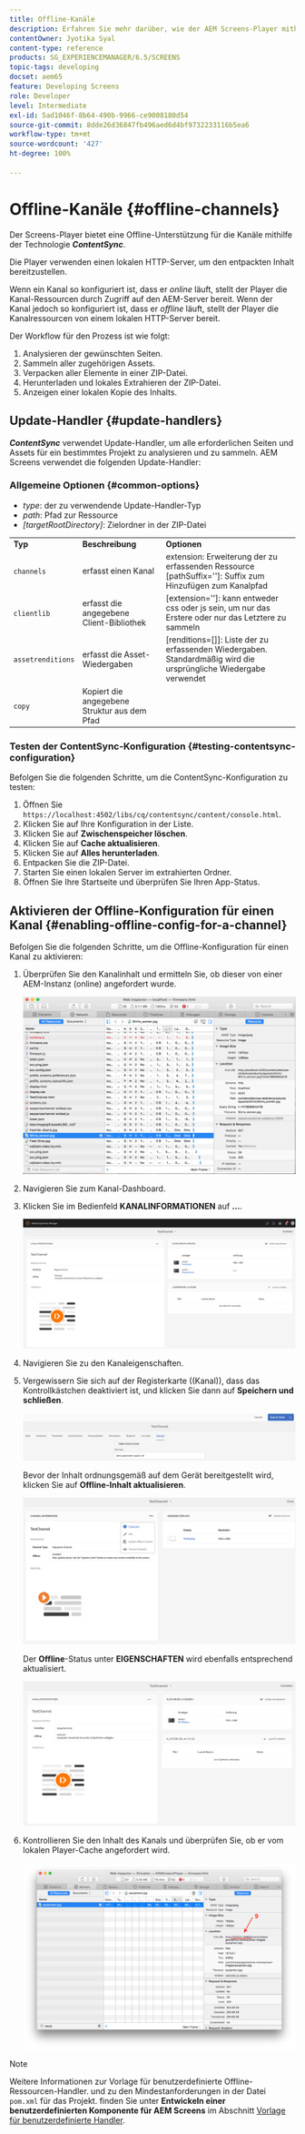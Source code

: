 ```yaml
---
title: Offline-Kanäle
description: Erfahren Sie mehr darüber, wie der AEM Screens-Player mithilfe der ContentSync-Technologie eine Offline-Unterstützung für Kanäle bietet.
contentOwner: Jyotika Syal
content-type: reference
products: SG_EXPERIENCEMANAGER/6.5/SCREENS
topic-tags: developing
docset: aem65
feature: Developing Screens
role: Developer
level: Intermediate
exl-id: 5ad1046f-8b64-490b-9966-ce9008180d54
source-git-commit: 8dde26d36847fb496aed6d4bf9732233116b5ea6
workflow-type: tm+mt
source-wordcount: '427'
ht-degree: 100%

---
```


# Offline-Kanäle {#offline-channels}

Der Screens-Player bietet eine Offline-Unterstützung für die Kanäle mithilfe der Technologie ***ContentSync***.

Die Player verwenden einen lokalen HTTP-Server, um den entpackten Inhalt bereitzustellen.

Wenn ein Kanal so konfiguriert ist, dass er *online* läuft, stellt der Player die Kanal-Ressourcen durch Zugriff auf den AEM-Server bereit. Wenn der Kanal jedoch so konfiguriert ist, dass er *offline* läuft, stellt der Player die Kanalressourcen von einem lokalen HTTP-Server bereit.

Der Workflow für den Prozess ist wie folgt:

1. Analysieren der gewünschten Seiten.
1. Sammeln aller zugehörigen Assets.
1. Verpacken aller Elemente in einer ZIP-Datei.
1. Herunterladen und lokales Extrahieren der ZIP-Datei.
1. Anzeigen einer lokalen Kopie des Inhalts.

## Update-Handler {#update-handlers}

***ContentSync*** verwendet Update-Handler, um alle erforderlichen Seiten und Assets für ein bestimmtes Projekt zu analysieren und zu sammeln. AEM Screens verwendet die folgenden Update-Handler:

### Allgemeine Optionen {#common-options}

* *type*: der zu verwendende Update-Handler-Typ
* *path*: Pfad zur Ressource
* *[targetRootDirectory]*: Zielordner in der ZIP-Datei

<table>
 <tbody>
  <tr>
   <td><strong>Typ</strong></td> 
   <td><strong>Beschreibung</strong></td> 
   <td><strong>Optionen</strong></td> 
  </tr>
  <tr>
   <td><code>channels</code></td> 
   <td>erfasst einen Kanal</td> 
   <td>extension: Erweiterung der zu erfassenden Ressource<br /> [pathSuffix='']: Suffix zum Hinzufügen zum Kanalpfad<br /> </td> 
  </tr>
  <tr>
   <td><code>clientlib</code></td> 
   <td>erfasst die angegebene Client-Bibliothek</td> 
   <td>[extension='']: kann entweder css oder js sein, um nur das Erstere oder nur das Letztere zu sammeln</td> 
  </tr>
  <tr>
   <td><code>assetrenditions</code></td> 
   <td>erfasst die Asset-Wiedergaben</td> 
   <td>[renditions=[]]: Liste der zu erfassenden Wiedergaben. Standardmäßig wird die ursprüngliche Wiedergabe verwendet</td> 
  </tr>
  <tr>
   <td><code>copy</code></td> 
   <td>Kopiert die angegebene Struktur aus dem Pfad</td> 
   <td> </td> 
  </tr>
 </tbody>
</table>

### Testen der ContentSync-Konfiguration {#testing-contentsync-configuration}

Befolgen Sie die folgenden Schritte, um die ContentSync-Konfiguration zu testen:

1. Öffnen Sie `https://localhost:4502/libs/cq/contentsync/content/console.html`.
1. Klicken Sie auf Ihre Konfiguration in der Liste.
1. Klicken Sie auf **Zwischenspeicher löschen**.
1. Klicken Sie auf **Cache aktualisieren**.
1. Klicken Sie auf **Alles herunterladen**.
1. Entpacken Sie die ZIP-Datei.
1. Starten Sie einen lokalen Server im extrahierten Ordner.
1. Öffnen Sie Ihre Startseite und überprüfen Sie Ihren App-Status.

## Aktivieren der Offline-Konfiguration für einen Kanal {#enabling-offline-config-for-a-channel}

Befolgen Sie die folgenden Schritte, um die Offline-Konfiguration für einen Kanal zu aktivieren:

1. Überprüfen Sie den Kanalinhalt und ermitteln Sie, ob dieser von einer AEM-Instanz (online) angefordert wurde.

   ![chlimage_1-24](assets/chlimage_1-24.png)

1. Navigieren Sie zum Kanal-Dashboard.
1. Klicken Sie im Bedienfeld **KANALINFORMATIONEN** auf **…**.

   ![chlimage_1-25](assets/chlimage_1-25.png)

1. Navigieren Sie zu den Kanaleigenschaften.
1. Vergewissern Sie sich auf der Registerkarte ((Kanal)), dass das Kontrollkästchen deaktiviert ist, und klicken Sie dann auf **Speichern und schließen**.

   ![screen_shot_2017-12-19at122422pm](assets/screen_shot_2017-12-19at122422pm.png)

   Bevor der Inhalt ordnungsgemäß auf dem Gerät bereitgestellt wird, klicken Sie auf **Offline-Inhalt aktualisieren**.

   ![screen_shot_2017-12-19at122637pm](assets/screen_shot_2017-12-19at122637pm.png)

   Der **Offline**-Status unter **EIGENSCHAFTEN** wird ebenfalls entsprechend aktualisiert.

   ![screen_shot_2017-12-19at124735pm](assets/screen_shot_2017-12-19at124735pm.png)

1. Kontrollieren Sie den Inhalt des Kanals und überprüfen Sie, ob er vom lokalen Player-Cache angefordert wird.

   ![chlimage_1-26](assets/chlimage_1-26.png)

>[!NOTE]
>
>Weitere Informationen zur Vorlage für benutzerdefinierte Offline-Ressourcen-Handler. und zu den Mindestanforderungen in der Datei `pom.xml` für das Projekt. finden Sie unter **Entwickeln einer benutzerdefinierten Komponente für AEM Screens** im Abschnitt [Vorlage für benutzerdefinierte Handler](/help/user-guide/developing-custom-component-tutorial-develop.md#custom-handlers).
